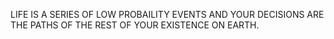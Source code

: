 LIFE IS A SERIES OF LOW PROBAILITY EVENTS AND YOUR 
DECISIONS ARE THE PATHS OF THE REST OF YOUR EXISTENCE
ON EARTH.

 